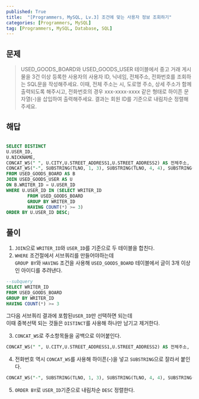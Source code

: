 ```yaml
---
published: True
title:  "[Programmers, MySQL, Lv.3] 조건에 맞는 사용자 정보 조회하기"
categories: [Programmers, MySQL]
tag: [Programmers, MySQL, Database, SQL]
---
```



## 문제

> USED_GOODS_BOARD와 USED_GOODS_USER 테이블에서 중고 거래 게시물을 3건 이상 등록한 사용자의 사용자 ID, 닉네임, 전체주소, 전화번호를 조회하는 SQL문을 작성해주세요. 이때, 전체 주소는 시, 도로명 주소, 상세 주소가 함께 출력되도록 해주시고, 전화번호의 경우 xxx-xxxx-xxxx 같은 형태로 하이픈 문자열(-)을 삽입하여 출력해주세요. 결과는 회원 ID를 기준으로 내림차순 정렬해주세요.  

## 해답

```sql

SELECT DISTINCT
U.USER_ID, 
U.NICKNAME, 
CONCAT_WS(" ", U.CITY,U.STREET_ADDRESS1,U.STREET_ADDRESS2) AS 전체주소, 
CONCAT_WS("-", SUBSTRING(TLNO, 1, 3), SUBSTRING(TLNO, 4, 4), SUBSTRING(TLNO, 8, 4)) AS 전화번호
FROM USED_GOODS_BOARD AS B
JOIN USED_GOODS_USER AS U 
ON B.WRITER_ID = U.USER_ID
WHERE U.USER_ID IN (SELECT WRITER_ID 
        FROM USED_GOODS_BOARD
        GROUP BY WRITER_ID
        HAVING COUNT(*) >= 3)
ORDER BY U.USER_ID DESC;
```

## 풀이

1. ```JOIN```으로 ```WRITER_ID```와 ```USER_ID```를 기준으로 두 테이블을 합친다.  
2. ```WHERE``` 조건절에서 서브쿼리를 만들어야하는데  
```GROUP BY```와 ```HAVING``` 조건을 사용해 ```USED_GOODS_BOARD``` 테이블에서 글이 3개 이상인 아이디를 추려낸다.  
```sql
--subquery
SELECT WRITER_ID 
FROM USED_GOODS_BOARD
GROUP BY WRITER_ID
HAVING COUNT(*) >= 3
```
그다음 서브쿼리 결과에 포함된```USER_ID```만 선택하면 되는데  
이때 중복선택 되는 것들은 ```DISTINCT```를 사용해 하나만 남기고 제거한다.  

3. ```CONCAT_WS```로 주소항목들을 공백으로 이어붙인다. 
```sql
CONCAT_WS(" ", U.CITY,U.STREET_ADDRESS1,U.STREET_ADDRESS2) AS 전체주소, 
```
4. 전화번호 역시 ```CONCAT_WS```를 사용해 하이픈(-)을 넣고 ```SUBSTRING```으로 잘라서 붙인다.  
```sql
CONCAT_WS("-", SUBSTRING(TLNO, 1, 3), SUBSTRING(TLNO, 4, 4), SUBSTRING(TLNO, 8, 4)) AS 전화번호
```
5. ```ORDER BY```로 ```USER_ID```기준으로 내림차순 ```DESC``` 정렬한다.  
